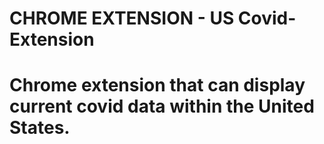 # CHROME EXTENSION - US Covid-Extension
# Chrome extension that can display current covid data within the United States.
